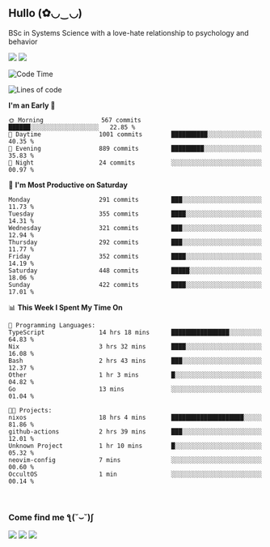 <h2>Hullo (✿◡‿◡)</h2>

BSc in Systems Science with a love-hate relationship to psychology and behavior

<img src="https://github-readme-activity-graph.vercel.app/graph?username=hedonicadapter&theme=high-contrast"/>
<img src="https://github-readme-stats-git-masterrstaa-rickstaa.vercel.app/api?username=hedonicadapter&theme=highcontrast"/>

<!--START_SECTION:waka-->
![Code Time](http://img.shields.io/badge/Code%20Time-1%2C507%20hrs%2022%20mins-blue)

![Lines of code](https://img.shields.io/badge/From%20Hello%20World%20I%27ve%20Written-5.2%20million%20lines%20of%20code-blue)

**I'm an Early 🐤** 

```text
🌞 Morning                567 commits         ██████░░░░░░░░░░░░░░░░░░░   22.85 % 
🌆 Daytime                1001 commits        ██████████░░░░░░░░░░░░░░░   40.35 % 
🌃 Evening                889 commits         █████████░░░░░░░░░░░░░░░░   35.83 % 
🌙 Night                  24 commits          ░░░░░░░░░░░░░░░░░░░░░░░░░   00.97 % 
```
📅 **I'm Most Productive on Saturday** 

```text
Monday                   291 commits         ███░░░░░░░░░░░░░░░░░░░░░░   11.73 % 
Tuesday                  355 commits         ████░░░░░░░░░░░░░░░░░░░░░   14.31 % 
Wednesday                321 commits         ███░░░░░░░░░░░░░░░░░░░░░░   12.94 % 
Thursday                 292 commits         ███░░░░░░░░░░░░░░░░░░░░░░   11.77 % 
Friday                   352 commits         ████░░░░░░░░░░░░░░░░░░░░░   14.19 % 
Saturday                 448 commits         █████░░░░░░░░░░░░░░░░░░░░   18.06 % 
Sunday                   422 commits         ████░░░░░░░░░░░░░░░░░░░░░   17.01 % 
```


📊 **This Week I Spent My Time On** 

```text
💬 Programming Languages: 
TypeScript               14 hrs 18 mins      ████████████████░░░░░░░░░   64.83 % 
Nix                      3 hrs 32 mins       ████░░░░░░░░░░░░░░░░░░░░░   16.08 % 
Bash                     2 hrs 43 mins       ███░░░░░░░░░░░░░░░░░░░░░░   12.37 % 
Other                    1 hr 3 mins         █░░░░░░░░░░░░░░░░░░░░░░░░   04.82 % 
Go                       13 mins             ░░░░░░░░░░░░░░░░░░░░░░░░░   01.04 % 

🐱‍💻 Projects: 
nixos                    18 hrs 4 mins       ████████████████████░░░░░   81.86 % 
github-actions           2 hrs 39 mins       ███░░░░░░░░░░░░░░░░░░░░░░   12.01 % 
Unknown Project          1 hr 10 mins        █░░░░░░░░░░░░░░░░░░░░░░░░   05.32 % 
neovim-config            7 mins              ░░░░░░░░░░░░░░░░░░░░░░░░░   00.60 % 
OccultOS                 1 min               ░░░░░░░░░░░░░░░░░░░░░░░░░   00.14 % 
```


<!--END_SECTION:waka-->

<br/>
<h3>Come find me ƪ(˘⌣˘)ʃ </h3>

<a href="https://hedonicadapter.com/"><img src="https://img.shields.io/badge/-Portfolio-3423A6?style=flat-square&logo=Google-Chrome&logoColor=white"/></a>
<a href="www.linkedin.com/in/sam-herman"><img src="https://img.shields.io/badge/-Sam%20Herman-0077B5?style=flat-square&logo=Linkedin&logoColor=white"/></a>
<a href="mailto:mailservice.samherman@gamil.com"><img src="https://img.shields.io/badge/-mailservice.samherman@gamil.com-D14836?style=flat-square&logo=Gmail&logoColor=white"/></a>

<!--
**cdthomp1/cdthomp1** is a ✨ _special_ ✨ repository because its `README.md` (this file) appears on your GitHub profile.


----
Credit: [cdthomp1](https://github.com/cdthomp1)

Last Edited on: 19/11/2020
